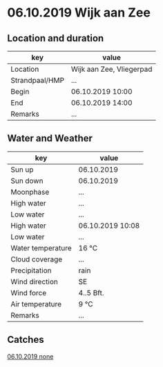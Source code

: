 # 06.10.2019 Wijk aan Zee

## Location and duration

key | value |
----|-------|
Location | Wijk aan Zee, Vliegerpad |
Strandpaal/HMP | ... |
Begin | 06.10.2019 10:00 |
End | 06.10.2019 14:00 |
Remarks | ... |

## Water and Weather

key | value |
----|-------|
Sun up | 06.10.2019 |
Sun down | 06.10.2019 |
Moonphase | ... |
High water | ... |
Low water | ... |
High water | 06.10.2019 10:08 |
Low water | ... |
Water temperature | 16 °C |
Cloud coverage | ... |
Precipitation | rain |
Wind direction | SE |
Wind force | 4..5 Bft. |
Air temperature | 9 °C |
Remarks | ... |

## Catches

[06.10.2019 none](catches/20191006_none.md)

